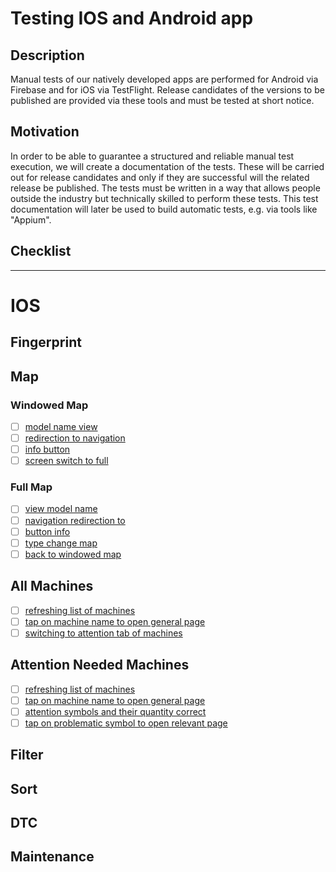 # Testing IOS and Android app

## Description

Manual tests of our natively developed apps are performed for Android via Firebase and for iOS via TestFlight. Release candidates of the versions to be published are provided via these tools and must be tested at short notice.

## Motivation

In order to be able to guarantee a structured and reliable manual test execution, we will create a documentation of the tests. These will be carried out for release candidates and only if they are successful will the related release be published.
The tests must be written in a way that allows people outside the industry but technically skilled to perform these tests.
This test documentation will later be used to build automatic tests, e.g. via tools like "Appium".

## Checklist

<hr />

# IOS
## Fingerprint

## Map

### Windowed Map

- [ ] [model name view](IOS/Map/Windowed/modelNameView.md )
- [ ] [redirection to navigation](IOS/Map/Windowed/navigationRedirection.md)
- [ ] [info button](IOS/Map/Windowed/infoButton.md )
- [ ] [screen switch to full](IOS/Map/Windowed/fullScreenButton.md )

### Full Map

- [ ] [view model name](IOS/Map/Full-Screen/modelNameView.md )
- [ ] [navigation redirection to](IOS/Map/Full-Screen/navigationRedirection.md )
- [ ] [button info](IOS/Map/Full-Screen/infoButton.md )
- [ ] [type change map](IOS/Map/Full-Screen/mapTypes.md )
- [ ] [back to windowed map](IOS/Map/Full-Screen/switchToWindowedMap.md)

## All Machines

- [ ] [refreshing list of machines](IOS/All-Machines/refresh.md)
- [ ] [tap on machine name to open general page](IOS/All-Machines/clickOnMachineName.md)
- [ ] [switching to attention tab of machines](IOS/All-Machines/switchToAttentionSection.md)

## Attention Needed Machines

- [ ] [refreshing list of machines](IOS/Attention/refresh.md)
- [ ] [tap on machine name to open general page](IOS/Attention/clickOnMachineName.md)
- [ ] [attention symbols and their quantity correct](IOS/Attention/attentionSymbols.md)
- [ ] [tap on problematic symbol to open relevant page](IOS/Attention/redirectToRespectiveSymbolPage.md)
## Filter
## Sort
## DTC
## Maintenance
